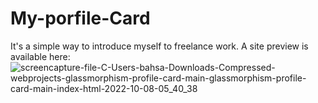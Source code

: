 # My-porfile-Card
It's a simple way to introduce myself to freelance work.
A site preview is available here:
![screencapture-file-C-Users-bahsa-Downloads-Compressed-webprojects-glassmorphism-profile-card-main-glassmorphism-profile-card-main-index-html-2022-10-08-05_40_38](https://user-images.githubusercontent.com/91798754/194708080-588468da-16a4-44fe-9aa5-34dc062db4b2.png)
